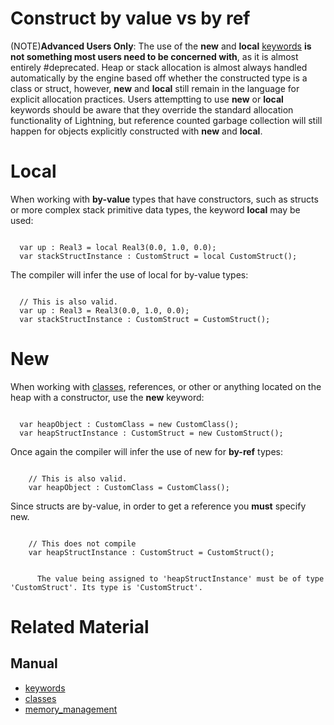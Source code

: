 # Construct by value vs by ref

(NOTE)**Advanced Users Only**: The use of the **new** and **local** [keywords](https://plasmaengine.github.io/PlasmaDocs/Plasma1/Editor/Lightning/keywords.markdown) __**is not something most users need to be concerned with**__, as it is almost entirely #deprecated. Heap or stack allocation is almost always handled automatically by the engine based off whether the constructed type is a class or struct, however, **new** and **local** still remain in the language for explicit allocation practices. Users attemptting to use **new** or **local** keywords should be aware that they override the standard allocation functionality of Lightning, but reference counted garbage collection will still happen for objects explicitly constructed with **new** and **local**.

# Local

When working with **by-value** types that have constructors, such as structs or more complex stack primitive data types, the keyword **local** may be used:

<pre><code class="language-csharp">
  var up : Real3 = local Real3(0.0, 1.0, 0.0);
  var stackStructInstance : CustomStruct = local CustomStruct();
</code></pre>

The compiler will infer the use of local for by-value types:
<pre><code class="language-csharp">
  // This is also valid.
  var up : Real3 = Real3(0.0, 1.0, 0.0);
  var stackStructInstance : CustomStruct = CustomStruct();
</code></pre>

# New

When working with [classes](https://plasmaengine.github.io/PlasmaDocs/Plasma1/Editor/Lightning/classes.markdown), references, or other or anything located on the heap with a constructor, use the **new** keyword:

<pre><code class="language-csharp">
  var heapObject : CustomClass = new CustomClass();
  var heapStructInstance : CustomStruct = new CustomStruct();
</code></pre>

Once again the compiler will infer the use of new for **by-ref** types:

<pre><code class="language-csharp">
    // This is also valid.
    var heapObject : CustomClass = CustomClass();
</code></pre>

Since structs are by-value, in order to get a reference you **must** specify new.

<pre><code class="language-csharp">
    // This does not compile
    var heapStructInstance : CustomStruct = CustomStruct();
</code></pre>

<pre><code class="language-csharp">
      The value being assigned to 'heapStructInstance' must be of type 'CustomStruct'. Its type is 'CustomStruct'.
</code></pre>

# Related Material
## Manual
- [keywords](https://plasmaengine.github.io/PlasmaDocs/Plasma1/Editor/Lightning/keywords.markdown)
- [classes](https://plasmaengine.github.io/PlasmaDocs/Plasma1/Editor/Lightning/classes.markdown)
- [memory_management](https://plasmaengine.github.io/PlasmaDocs/Plasma1/Editor/Lightning/memory_management.markdown) 

 
